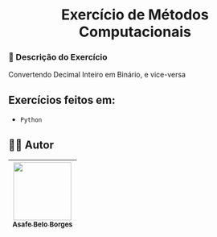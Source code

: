 <h1 align="center">Exercício de Métodos Computacionais</h1>

### 📝 Descrição do Exercício
Convertendo Decimal Inteiro em Binário, e vice-versa

## Exercícios feitos em:
- ``Python``

## 🧑‍💻 Autor
|[<img loading="lazy" src="https://media.licdn.com/dms/image/C5603AQFwxZIhJK2XOA/profile-displayphoto-shrink_800_800/0/1638399474960?e=1695859200&v=beta&t=yPgUgazq7QtXul69_hFlK2g98OoYZklVvSLl2zjG1pc" width=115/><br><sub>Asafe Belo Borges</sub>](https://github.com/asafebelo) |
| :---: |
